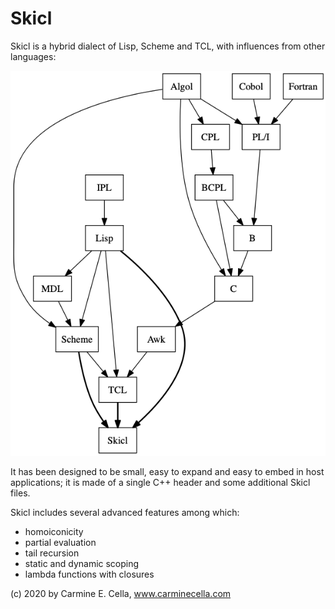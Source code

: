 # Skicl

Skicl is a hybrid dialect of Lisp, Scheme and TCL, with influences from other languages: 

![Genealogy](docs/skicl_anchestors.png)

It has been designed to be small, easy to expand and easy to embed in host applications; it is made of a single C++ header and some additional Skicl files.

Skicl includes several advanced features among which:

* homoiconicity
* partial evaluation
* tail recursion
* static and dynamic scoping
* lambda functions with closures

(c) 2020 by Carmine E. Cella, www.carminecella.com
